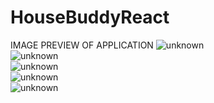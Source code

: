 ﻿# HouseBuddyReact
IMAGE PREVIEW OF APPLICATION
![unknown](https://user-images.githubusercontent.com/57007054/142352459-97ab117e-ec1a-4c48-af97-0efe40a2ef56.png) <br />
![unknown](https://user-images.githubusercontent.com/57007054/142352463-45d0f140-35a0-4415-a080-d059d637aa45.png) <br />
![unknown](https://user-images.githubusercontent.com/57007054/142352466-fb342d79-f046-499e-b91e-55b8e04b27fd.png) <br />
![unknown](https://user-images.githubusercontent.com/57007054/142352469-e9b73fdc-df6b-4a4a-aad1-564385bc104b.png) <br />
![unknown](https://user-images.githubusercontent.com/57007054/142352473-b23de39d-a4d1-42f8-aab9-4a249205d7b3.png) <br />
